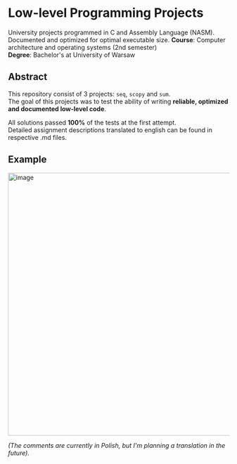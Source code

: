 # Low-level Programming Projects
University projects programmed in C and Assembly Language (NASM). Documented and optimized for optimal executable size. 
**Course**: Computer architecture and operating systems (2nd semester)  
**Degree**: Bachelor's at University of Warsaw    


## Abstract
This repository consist of 3 projects: ```seq```, ```scopy``` and ```sum```.  
The goal of this projects was to test the ability of writing **reliable, optimized and documented low-level code**.  

All solutions passed **100%** of the tests at the first attempt.  
Detailed assignment descriptions translated to english can be found in respective .md files. 

## Example
<img width="598" alt="image" src="https://github.com/Andreluss/Assembly-Projects/assets/64368904/9c8fd67f-86be-495a-9f11-572b2d08f15f">  

_(The comments are currently in Polish, but I'm planning a translation in the future)._
